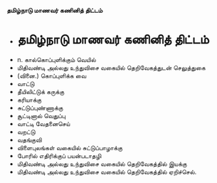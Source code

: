 **தமிழ்நாடு மாணவர் கணினித் திட்டம்**
- # தமிழ்நாடு மாணவர் கணினித் திட்டம்
- n. கால்கொப்புளிக்கும் வெயில்
- மிதிவண்டி அல்லது உந்துவிசை வகையில் தெறிவேகத்துடன் செலுத்துகை
- (வினை.) கொப்புளிக்க வை
- வாட்டு
- தீயிலிட்டுக் கருக்கு
- கரியாக்கு
- சுட்டுப்புண்ணாக்கு
- சூட்டினால் வெதுப்பு
- வாட்டி வேதனைசெய்
- வறட்டு
- வதங்குவி
- விளைபுலங்கள் வகையில் சுட்டுப்பாழாக்கு
- போரில் எதிரிக்குப் பயன்படாதழி
- மிதிவண்டி அல்லது உந்துவிசை வகையில் தெறிவேகத்தில் இயக்கு
- மிதிவண்டி அல்லது உந்துவிசை வகையில் தெறிவேகத்தில் ஏறிச்செல்.

